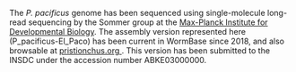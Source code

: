 [//]: # (Created by ./bin/manage_files.pl from ./species/Pristionchus_pacificus/PRJNA12644/Pristionchus_pacificus_PRJNA12644.assembly.html on Thu Jun 11 13:45:29 2020)
The _P. pacificus_ genome has been sequenced using single-molecule long-read sequencing by the Sommer group at the [Max-Planck Institute for Developmental Biology](http://www.eb.tuebingen.mpg.de/). The assembly version represented here (P_pacificus-El_Paco) has been current in WormBase since 2018, and also browsable at [ pristionchus.org ](http://pristionchus.org). This version has been submitted to the INSDC under the accession number ABKE03000000.

